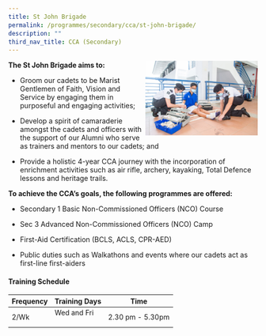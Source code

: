 ```yaml
---
title: St John Brigade
permalink: /programmes/secondary/cca/st-john-brigade/
description: ""
third_nav_title: CCA (Secondary)
---
```

<img align="right" src="/images/CCA/Secondary/SJB.jpg" style="width:45%">


**The St John Brigade aims to:**&nbsp;

*   Groom our cadets to be Marist Gentlemen of Faith, Vision and Service by engaging them in purposeful and engaging activities;&nbsp;  
    
*   Develop a spirit of camaraderie amongst the cadets and officers with the support of our Alumni who serve as trainers and mentors to our cadets; and  
    
*   Provide a holistic 4-year CCA journey with the incorporation of enrichment activities such as air rifle, archery, kayaking, Total Defence lessons and heritage trails.&nbsp;  
    

  

**To achieve the CCA’s goals, the following programmes are offered:**&nbsp;

*   Secondary 1 Basic Non-Commissioned Officers (NCO) Course&nbsp;  
    
*   Sec 3 Advanced Non-Commissioned Officers (NCO) Camp  
    
*   First-Aid Certification (BCLS, ACLS, CPR-AED)  
    
*   Public duties such as Walkathons and events where our cadets act as first-line first-aiders


#### Training Schedule

<table>
<thead>
  <tr>
    <th>Frequency</th>
    <th>Training Days</th>
    <th>Time</th>
  </tr>
</thead>
<tbody>
  <tr>
    <td>2/Wk</td>
    <td>Wed and Fri<br><br></td>
    <td>2.30 pm - 5.30pm</td>
  </tr>
</tbody>
</table>